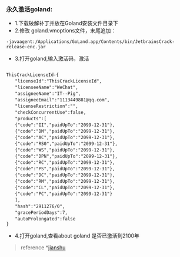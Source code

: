 ### 永久激活goland:
* 1.下载破解补丁并放在Goland安装文件目录下
* 2.修改 goland.vmoptions文件，末尾追加：
~~~
-javaagent:/Applications/GoLand.app/Contents/bin/JetbrainsCrack-release-enc.jar
~~~
* 3.打开goland,输入激活码，激活

~~~

ThisCrackLicenseId-{
　　"licenseId":"ThisCrackLicenseId",
　　"licenseeName":"WeChat",
　　"assigneeName":"IT--Pig",
　　"assigneeEmail":"1113449881@qq.com",
　　"licenseRestriction":"",
　　"checkConcurrentUse":false,
　　"products":[
　　{"code":"II","paidUpTo":"2099-12-31"},
　　{"code":"DM","paidUpTo":"2099-12-31"},
　　{"code":"AC","paidUpTo":"2099-12-31"},
　　{"code":"RS0","paidUpTo":"2099-12-31"},
　　{"code":"WS","paidUpTo":"2099-12-31"},
　　{"code":"DPN","paidUpTo":"2099-12-31"},
　　{"code":"RC","paidUpTo":"2099-12-31"},
　　{"code":"PS","paidUpTo":"2099-12-31"},
　　{"code":"DC","paidUpTo":"2099-12-31"},
　　{"code":"RM","paidUpTo":"2099-12-31"},
　　{"code":"CL","paidUpTo":"2099-12-31"},
　　{"code":"PC","paidUpTo":"2099-12-31"}
　　],
　　"hash":"2911276/0",
　　"gracePeriodDays":7,
　　"autoProlongated":false
}

~~~
* 4.打开goland,查看about goland 是否已激活到2100年


>reference
*[jianshu](https://www.jianshu.com/p/1d9f80ec9880)
